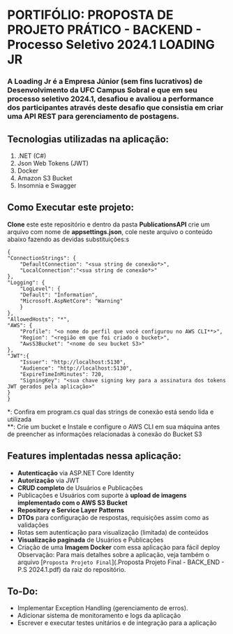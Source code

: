# PORTIFÓLIO: PROPOSTA DE PROJETO PRÁTICO - BACKEND - Processo Seletivo 2024.1 LOADING JR

### A **Loading Jr** é a Empresa Júnior (sem fins lucrativos) de Desenvolvimento da UFC Campus Sobral e que em seu **processo seletivo 2024.1**, desafiou e avaliou a performance dos participantes através deste desafio que consistia em criar uma **API REST para gerenciamento de postagens**.

## Tecnologias utilizadas na aplicação:
1. .NET (C#)
2. Json Web Tokens (JWT)
3. Docker
4. Amazon S3 Bucket
5. Insomnia e Swagger

## Como Executar este projeto:
**Clone** este este repositório e dentro da pasta **PublicationsAPI** crie um arquivo com nome de **appsettings.json**, cole neste arquivo o conteúdo abaixo fazendo as devidas substituições:s

    {
    "ConnectionStrings": {
        "DefaultConnection": "<sua string de conexão*>",
        "LocalConnection":"<sua string de conexão*>"
    },
    "Logging": {
        "LogLevel": {
        "Default": "Information",
        "Microsoft.AspNetCore": "Warning"
        }
    },
    "AllowedHosts": "*",
    "AWS": {
        "Profile": "<o nome do perfil que você configurou no AWS CLI**>",
        "Region": "<região em que foi criado o bucket>",
        "AwsS3Bucket": "<nome do seu bucket S3>"
    },
    "JWT":{
        "Issuer": "http://localhost:5130",
        "Audience": "http://localhost:5130",
        "ExpireTimeInMinutes": 720,
        "SigningKey": "<sua chave signing key para a assinatura dos tokens JWT gerados pela aplicação>"
    }
    }

*: Confira em program.cs qual das strings de conexão está sendo lida e utilizada <br>
**: Crie um bucket e Instale e configure o AWS CLI em sua máquina antes de preencher as informações relacionadas à conexão do Bucket S3

## Features implentadas nessa aplicação:
* **Autenticação** via ASP.NET Core Identity
* **Autorização** via JWT
* **CRUD completo** de Usuários e Publicações
* Publicações e Usuários com suporte à **upload de imagens implementado com o AWS S3 Bucket**
* **Repository e Service Layer Patterns**
* **DTOs** para configuração de respostas, requisições assim como as validações
* Rotas sem autenticação para visualização (limitada) de conteúdos
* **Visualização paginada** de Usuários e Publicações
* Criação de uma **Imagem Docker** com essa aplicação para fácil deploy
Observação: Para mais detalhes sobre a aplicação, veja também o arquivo [`Proposta Projeto Final`](.Proposta Projeto Final - BACK_END - P.S 2024.1.pdf) da raiz do repositório.

## To-Do:
* Implementar Exception Handling (gerenciamento de erros).
* Adicionar sistema de monitoramento e logs da aplicação
* Escrever e executar testes unitários e de integração para a aplicação
